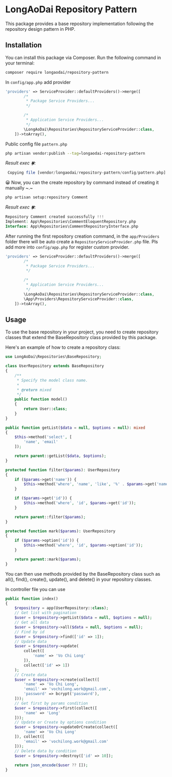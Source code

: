 # LongAoDai Repository Pattern

This package provides a base repository implementation following the repository design pattern in PHP.

## Installation

You can install this package via Composer. Run the following command in your terminal:
```bash
composer require longaodai/repository-pattern
```

In `config/app.php` add provider
```php
'providers' => ServiceProvider::defaultProviders()->merge([
        /*
         * Package Service Providers...
         */

        /*
         * Application Service Providers...
         */
        \LongAoDai\Repositories\RepositoryServiceProvider::class,
    ])->toArray(),
```
Public config file `pattern.php`
```bash
php artisan vendor:publish --tag=longaodai-repository-pattern
```
_Result exec 🍀:_
```php
 Copying file [vendor/longaodai/repository-pattern/config/pattern.php] to [config/pattern.php] ............................................... DONE
```
😀  Now, you can the create repository by command instead of creating it manually ~.~
```bash
php artisan setup:repository Comment
```
_Result exec 🍀:_
```php
Repository Comment created successfully !!!
Implement: App\Repositories\CommentEloquentRepository.php
Interface: App\Repositories\CommentRepositoryInterface.php
```
After running the first repository creation command, in the `app/Providers` folder there will be auto create a `RepositoryServiceProvider.php` file. Pls add more into `config/app.php` for register custom provider.
```php
'providers' => ServiceProvider::defaultProviders()->merge([
        /*
         * Package Service Providers...
         */

        /*
         * Application Service Providers...
         */
        \LongAoDai\Repositories\RepositoryServiceProvider::class,
        \App\Providers\RepositoryServiceProvider::class,
    ])->toArray(),
```

## Usage
To use the base repository in your project, you need to create repository classes that extend the BaseRepository class provided by this package.

Here's an example of how to create a repository class:
```php
use LongAoDai\Repositories\BaseRepository;

class UserRepository extends BaseRepository
{
    /**
     * Specify the model class name.
     *
     * @return mixed
     */
    public function model()
    {
        return User::class;
    }
}

public function getList($data = null, $options = null): mixed
{
    $this->method('select', [
        'name', 'email'
    ]);

    return parent::getList($data, $options);
}

protected function filter($params): UserRepository
{
    if ($params->get('name')) {
        $this->method('where', 'name', 'like', '%' . $params->get('name') . '%');
    }

    if ($params->get('id')) {
        $this->method('where', 'id', $params->get('id'));
    }

    return parent::filter($params);
}

protected function mark($params): UserRepository
{
    if ($params->option('id')) {
        $this->method('where', 'id', $params->option('id'));
    }

    return parent::mark($params);
}
```
You can then use methods provided by the BaseRepository class such as all(), find(), create(), update(), and delete() in your repository classes.

In controller file you can use
```php
public function index()
{
    $repository = app(UserRepository::class);
    // Get list with pagination
    $user = $repository->getList($data = null, $options = null);
    // Get all data
    $user = $repository->all($data = null, $options = null);
    // Find by id
    $user = $repository->find(['id' => 1]);
    // Update data
    $user = $repository->update(
        collect([
            'name' => 'Vo Chi Long'
        ]),
        collect(['id' => 1])
    );
    // Create data
    $user = $repository->create(collect([
        'name' => 'Vo Chi Long',
        'email' => 'vochilong.work@gmail.com',
        'password' => bcrypt('password'),
    ]));
    // Get first by params condition
    $user = $repository->first(collect([
        'name' => 'Long'
    ]));
    // Update or Create by options condition
    $user = $repository->updateOrCreate(collect([
        'name' => 'Vo Chi Long'
    ]), collect([
        'email' => 'vochilong.work@gmail.com'
    ]));
    // Delete data by condition
    $user = $repository->destroy(['id' => 10]);
    
    return json_encode($user ?? []);
}
```